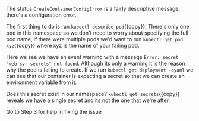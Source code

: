The status `CreateContainerConfigError` is a fairly descriptive message, there's a configuration error. 

The first thing to do is run `kubectl describe pod`{{copy}}. There's only one pod in this namespace so we don't need to worry about specifying the full pod name, if there were multiple pods we'd want to run `kubectl get pod xyz`{{copy}} where xyz is the name of your failing pod.

Here we see we have an event warning with a message `Error: secret "web-svr-secrets" not found`. Although its only a warning it is the reason why the pod is failing to create. If we run `kubectl get deployment -oyaml` we can see that our container is expecting a secret so that we can create an environment variable from it.

Does this secret exist in our namespace? `kubectl get secrets`{{copy}} reveals we have a single secret and its not the one that we're after. 

Go to Step 3 for help in fixing the issue
